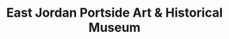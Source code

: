 ---
layout: repo
title: "East Jordan Portside Art & Historical Museum"
id: 3933
permalink: repos/3933/
---